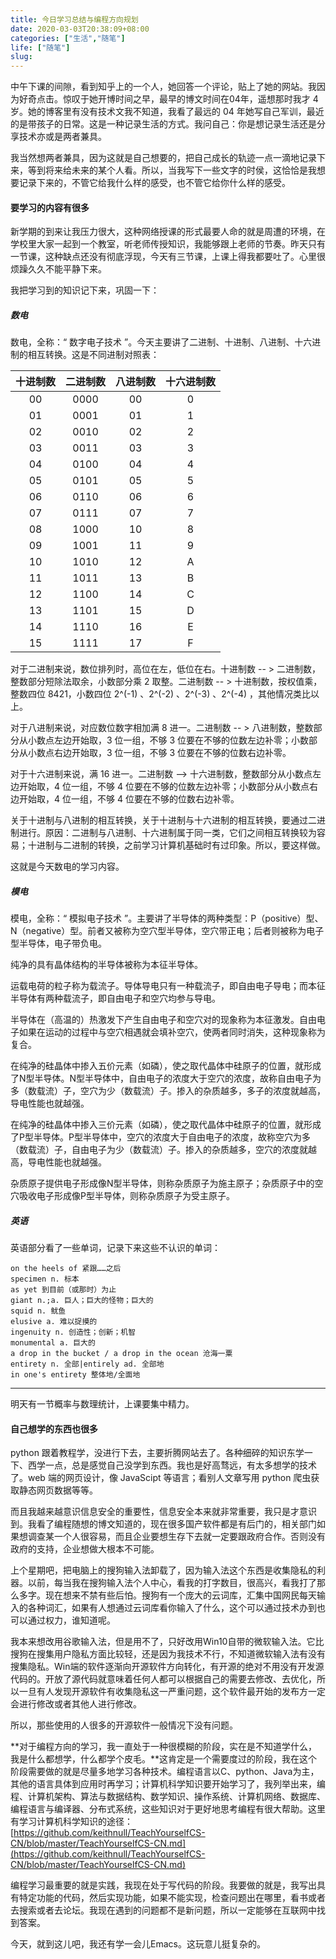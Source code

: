 ```yaml
---
title: 今日学习总结与编程方向规划
date: 2020-03-03T20:38:09+08:00
categories: ["生活","随笔"]
life: ["随笔"]
slug: 
---
```


中午下课的间隙，看到知乎上的一个人，她回答一个评论，贴上了她的网站。我因为好奇点击。惊叹于她开博时间之早，最早的博文时间在04年，遥想那时我才 4 岁。她的博客里有没有技术文我不知道，我看了最远的 04 年她写自己军训，最近的是带孩子的日常。这是一种记录生活的方式。我问自己：你是想记录生活还是分享技术亦或是两者兼具。

我当然想两者兼具，因为这就是自己想要的，把自己成长的轨迹一点一滴地记录下来，等到将来给未来的某个人看。所以，当我写下一些文字的时侯，这恰恰是我想要记录下来的，不管它给我什么样的感受，也不管它给你什么样的感受。

#### 要学习的内容有很多

新学期的到来让我压力很大，这种网络授课的形式最要人命的就是周遭的环境，在学校里大家一起到一个教室，听老师传授知识，我能够跟上老师的节奏。昨天只有一节课，这种缺点还没有彻底浮现，今天有三节课，上课上得我都要吐了。心里很烦躁久久不能平静下来。

我把学习到的知识记下来，巩固一下：

##### 数电

数电，全称：“ 数字电子技术 ”。今天主要讲了二进制、十进制、八进制、十六进制的相互转换。这是不同进制对照表：

| 十进制数 | 二进制数 | 八进制数 | 十六进制数 |
| :------: | :------: | :------: | :--------: |
|    00    |   0000   |    00    |     0      |
|    01    |   0001   |    01    |     1      |
|    02    |   0010   |    02    |     2      |
|    03    |   0011   |    03    |     3      |
|    04    |   0100   |    04    |     4      |
|    05    |   0101   |    05    |     5      |
|    06    |   0110   |    06    |     6      |
|    07    |   0111   |    07    |     7      |
|    08    |   1000   |    10    |     8      |
|    09    |   1001   |    11    |     9      |
|    10    |   1010   |    12    |     A      |
|    11    |   1011   |    13    |     B      |
|    12    |   1100   |    14    |     C      |
|    13    |   1101   |    15    |     D      |
|    14    |   1110   |    16    |     E      |
|    15    |   1111   |    17    |     F      |

对于二进制来说，数位排列时，高位在左，低位在右。十进制数 -- > 二进制数，整数部分短除法取余，小数部分乘 2 取整。二进制数 -- > 十进制数，按权值乘，整数四位 8421，小数四位 2^(-1) 、2^(-2) 、2^(-3) 、2^(-4) ，其他情况类比以上。

对于八进制来说，对应数位数字相加满 8 进一。二进制数 -- > 八进制数，整数部分从小数点左边开始取，3 位一组，不够 3 位要在不够的位数左边补零；小数部分从小数点右边开始取，3 位一组，不够 3 位要在不够的位数右边补零。

对于十六进制来说，满 16 进一。二进制数 --> 十六进制数，整数部分从小数点左边开始取，4 位一组，不够 4 位要在不够的位数左边补零；小数部分从小数点右边开始取，4 位一组，不够 4 位要在不够的位数右边补零。

关于十进制与八进制的相互转换，关于十进制与十六进制的相互转换，要通过二进制进行。原因：二进制与八进制、十六进制属于同一类，它们之间相互转换较为容易；十进制与二进制的转换，之前学习计算机基础时有过印象。所以，要这样做。

这就是今天数电的学习内容。

##### 模电

模电，全称：“ 模拟电子技术 ”。主要讲了半导体的两种类型：P（positive）型、N（negative）型。前者又被称为空穴型半导体，空穴带正电；后者则被称为电子型半导体，电子带负电。

纯净的具有晶体结构的半导体被称为本征半导体。

运载电荷的粒子称为载流子。导体导电只有一种载流子，即自由电子导电；而本征半导体有两种载流子，即自由电子和空穴均参与导电。

半导体在（高温的）热激发下产生自由电子和空穴对的现象称为本征激发。自由电子如果在运动的过程中与空穴相遇就会填补空穴，使两者同时消失，这种现象称为复合。

在纯净的硅晶体中掺入五价元素（如磷），使之取代晶体中硅原子的位置，就形成了N型半导体。N型半导体中，自由电子的浓度大于空穴的浓度，故称自由电子为多（数载流）子，空穴为少（数载流）子。掺入的杂质越多，多子的浓度就越高，导电性能也就越强。

在纯净的硅晶体中掺入三价元素（如磷），使之取代晶体中硅原子的位置，就形成了P型半导体。P型半导体中，空穴的浓度大于自由电子的浓度，故称空穴为多（数载流）子，自由电子为少（数载流）子。掺入的杂质越多，空穴的浓度就越高，导电性能也就越强。

杂质原子提供电子形成像N型半导体，则称杂质原子为施主原子；杂质原子中的空穴吸收电子形成像P型半导体，则称杂质原子为受主原子。

##### 英语

英语部分看了一些单词，记录下来这些不认识的单词：

```
on the heels of 紧跟……之后
specimen n. 标本
as yet 到目前（或那时）为止
giant n.;a. 巨人；巨大的怪物；巨大的
squid n. 鱿鱼
elusive a. 难以捉摸的
ingenuity n. 创造性；创新；机智
monumental a. 巨大的
a drop in the bucket / a drop in the ocean 沧海一粟
entirety n. 全部|entirely ad. 全部地
in one's entirety 整体地/全面地
```

---

明天有一节概率与数理统计，上课要集中精力。

#### 自己想学的东西也很多

python 跟着教程学，没进行下去，主要折腾网站去了。各种细碎的知识东学一下、西学一点，总是感觉自己没学到东西。我也是好高骛远，有太多想学的技术了。web 端的网页设计，像 JavaScipt 等语言；看别人文章写用 python 爬虫获取静态网页数据等等。

而且我越来越意识信息安全的重要性，信息安全本来就非常重要，我只是才意识到。我看了编程随想的博文知道的，现在很多国产软件都是有后门的，相关部门如果想调查某一个人很容易，而且企业要想生存下去就一定要跟政府合作。否则没有政府的支持，企业想做大根本不可能。

上个星期吧，把电脑上的搜狗输入法卸载了，因为输入法这个东西是收集隐私的利器。以前，每当我在搜狗输入法个人中心，看我的打字数目，很高兴，看我打了那么多字。现在想来不禁有些后怕。搜狗有一个庞大的云词库，汇集中国网民每天输入的各种词汇，如果有人想通过云词库看你输入了什么，这个可以通过技术办到也可以通过权力，谁知道呢。

我本来想改用谷歌输入法，但是用不了，只好改用Win10自带的微软输入法。它比搜狗在搜集用户隐私方面比较轻，还是因为我技术不行，不知道微软输入法有没有搜集隐私。Win端的软件逐渐向开源软件方向转化，有开源的绝对不用没有开发源代码的。开放了源代码就意味着任何人都可以根据自己的需要去修改、去优化，所以一旦有人发现开源软件有收集隐私这一严重问题，这个软件最开始的发布方一定会进行修改或者其他人进行修改。

所以，那些使用的人很多的开源软件一般情况下没有问题。

**对于编程方向的学习，我一直处于一种很模糊的阶段，实在是不知道学什么，我是什么都想学，什么都学个皮毛。**这肯定是一个需要度过的阶段，我在这个阶段需要做的就是尽量多地学习各种技术。编程语言以C、python、Java为主，其他的语言具体到应用时再学习；计算机科学知识要开始学习了，我列举出来，编程、计算机架构、算法与数据结构、数学知识、操作系统、计算机网络、数据库、编程语言与编译器、分布式系统，这些知识对于更好地思考编程有很大帮助。这里有学习计算机科学知识的途径：[https://github.com/keithnull/TeachYourselfCS-CN/blob/master/TeachYourselfCS-CN.md](https://github.com/keithnull/TeachYourselfCS-CN/blob/master/TeachYourselfCS-CN.md)

编程学习最重要的就是实践，我现在处于写代码的阶段。我要做的就是，我写出具有特定功能的代码，然后实现功能，如果不能实现，检查问题出在哪里，看书或者去搜索或者去论坛。我现在遇到的问题都不是新问题，所以一定能够在互联网中找到答案。

今天，就到这儿吧，我还有学一会儿Emacs。这玩意儿挺复杂的。